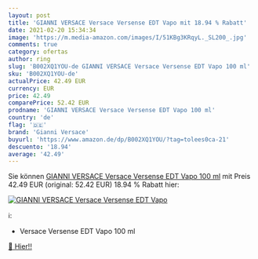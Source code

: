 ```yaml
---
layout: post
title: 'GIANNI VERSACE Versace Versense EDT Vapo mit 18.94 % Rabatt'
date: 2021-02-20 15:34:34
image: 'https://m.media-amazon.com/images/I/51KBg3KRqyL._SL200_.jpg'
comments: true
category: ofertas
author: ring
slug: 'B002XQ1YOU-de GIANNI VERSACE Versace Versense EDT Vapo 100 ml'
sku: 'B002XQ1YOU-de'
actualPrice: 42.49 EUR
currency: EUR
price: 42.49
comparePrice: 52.42 EUR
prodname: 'GIANNI VERSACE Versace Versense EDT Vapo 100 ml'
country: 'de'
flag: '🇩🇪'
brand: 'Gianni Versace'
buyurl: 'https://www.amazon.de/dp/B002XQ1YOU/?tag=tolees0ca-21'
descuento: '18.94'
average: '42.49'
---
```


Sie können [GIANNI VERSACE Versace Versense EDT Vapo 100 ml](https://www.amazon.de/dp/B002XQ1YOU/?tag=tolees0ca-21) mit Preis 42.49 EUR (original: 52.42 EUR) 18.94 % Rabatt hier:

[![GIANNI VERSACE Versace Versense EDT Vapo](https://m.media-amazon.com/images/I/51KBg3KRqyL._SL200_.jpg)](https://www.amazon.de/dp/B002XQ1YOU/?tag=tolees0ca-21)

ℹ️:

- Versace Versense EDT Vapo 100 ml

[🛒 Hier!!](https://www.amazon.de/dp/B002XQ1YOU/?tag=tolees0ca-21)
